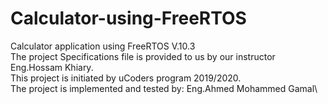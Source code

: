 # Calculator-using-FreeRTOS
Calculator application using FreeRTOS V.10.3\
The project Specifications file is provided to us by our instructor Eng.Hossam Khiary.\
This project is initiated by uCoders program 2019/2020.\
The project is implemented and tested by: Eng.Ahmed Mohammed Gamal\
